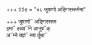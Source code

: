 +++
title = "०८ जुषाणो अङ्गिरस्तमेमा"

+++
जुषाणो᳓ अङ्गिरस्तम  
इमा᳓ हव्या᳓नि आनुष᳓क्  
अ᳓ग्ने यज्ञं᳓ नय र्तुथा᳓